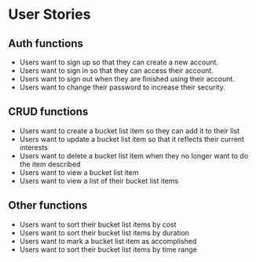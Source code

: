 # User Stories

## Auth functions

* Users want to sign up so that they can create a new account.
* Users want to sign in so that they can access their account.
* Users want to sign out when they are finished using their account.
* Users want to change their password to increase their security.

## CRUD functions

* Users want to create a bucket list item so they can add it to their list
* Users want to update a bucket list item so that it reflects their current interests
* Users want to delete a bucket list item when they no longer want to do the item described
* Users want to view a  bucket list item
* Users want to view a list of their bucket list items

## Other functions

* Users want to sort their bucket list items by cost
* Users want to sort their bucket list items by duration
* Users want to mark a bucket list item as accomplished
* Users want to sort their bucket list items by time range
